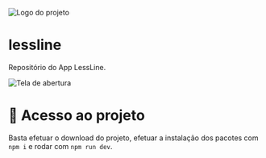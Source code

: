 ![Logo do projeto](https://github.com/brunocabralg35/lessline/assets/80435872/11b42616-e198-449b-8a93-7886bb6687eb)
# lessline
Repositório do App LessLine.

![Tela de abertura](https://github.com/brunocabralg35/lessline/assets/80435872/ba79001b-af91-4466-8332-a9c697ac1453)

# 📁 Acesso ao projeto

Basta efetuar o download do projeto, efetuar a instalação dos pacotes com `npm i` e rodar com `npm run dev`.
